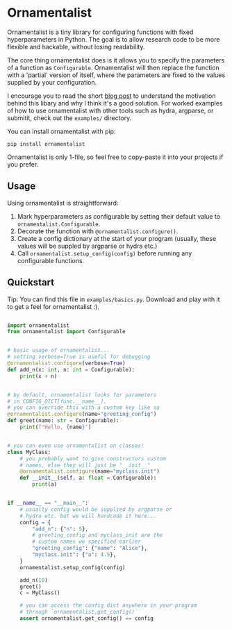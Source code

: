 # Ornamentalist

Ornamentalist is a tiny library for configuring functions with fixed hyperparameters in Python. The goal is to allow research code to be more flexible and hackable, without losing readability.

The core thing ornamentalist does is it allows you to specify the parameters of a function as `Configurable`. Ornamentalist will then replace the function with a 'partial' version of itself, where the parameters are fixed to the values supplied by your configuration.

I encourage you to read the short [blog post](https://charl-ai.github.io/blog/args) to understand the motivation behind this libary and why I think it's a good solution. For worked examples of how to use ornamentalist with other tools such as hydra, argparse, or submitit, check out the `examples/` directory.

You can install ornamentalist with pip:

```
pip install ornamentalist
```

Ornamentalist is only 1-file, so feel free to copy-paste it into your projects if you prefer.

## Usage

Using ornamentalist is straightforward:

1. Mark hyperparameters as configurable by setting their default value to `ornamentalist.Configurable`.
2. Decorate the function with `@ornamentalist.configure()`.
3. Create a config dictionary at the start of your program (usually, these values will be suppled by argparse or hydra etc.)
4. Call `ornamentalist.setup_config(config)` before running any configurable functions.

## Quickstart

Tip: You can find this file in `examples/basics.py`. Download and play with it to get a feel for ornamentalist :).

```python

import ornamentalist
from ornamentalist import Configurable


# basic usage of ornamentalist...
# setting verbose=True is useful for debugging
@ornamentalist.configure(verbose=True)
def add_n(x: int, n: int = Configurable):
    print(x + n)


# by default, ornamentalist looks for parameters
# in CONFIG_DICT[func.__name__],
# you can override this with a custom key like so
@ornamentalist.configure(name="greeting_config")
def greet(name: str = Configurable):
    print(f"Hello, {name}")


# you can even use ornamentalist on classes!
class MyClass:
    # you probably want to give constructors custom
    # names, else they will just be "__init__"
    @ornamentalist.configure(name="myclass.init")
    def __init__(self, a: float = Configurable):
        print(a)


if __name__ == "__main__":
    # usually config would be supplied by argparse or
    # hydra etc. but we will hardcode it here...
    config = {
        "add_n": {"n": 5},
        # greeting_config and myclass_init are the
        # custom names we specified earlier
        "greeting_config": {"name": "Alice"},
        "myclass.init": {"a": 4.5},
    }
    ornamentalist.setup_config(config)

    add_n(10)
    greet()
    c = MyClass()

    # you can access the config dict anywhere in your program
    # through `ornamentalist.get_config()`
    assert ornamentalist.get_config() == config
```
